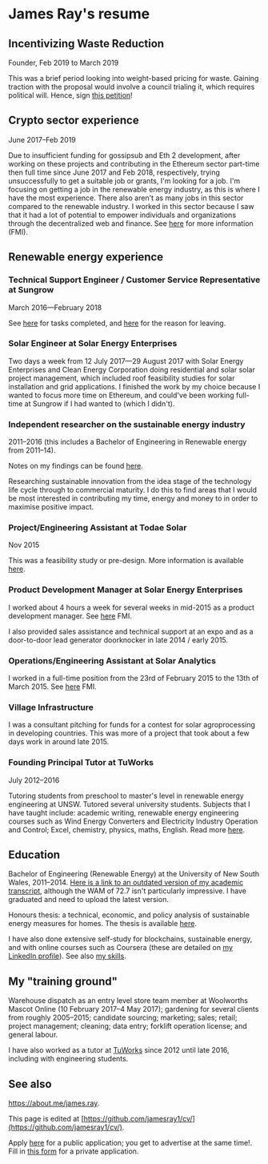 # James Ray's resume

## Incentivizing Waste Reduction
Founder, Feb 2019 to March 2019

This was a brief period looking into weight-based pricing for waste. Gaining traction with the proposal would involve a council trialing it, which requires political will. Hence, sign [this petition](https://secure.avaaz.org/en/community_petitions/Local_councils_Incentivize_waste_reduction_by_weighing_general_waste_and_charging_for_the_weight/)!

## Crypto sector experience

June 2017–Feb 2019

Due to insufficient funding for gossipsub and Eth 2 development, after working on these projects and contributing in the Ethereum sector part-time then full time since June 2017 and Feb 2018, respectively, trying unsuccessfully to get a suitable job or grants, I'm looking for a job. I'm focusing on getting a job in the renewable energy industry, as this
is where I have the most experience. There also aren't as many jobs in this sector compared to the renewable industry. I worked in this sector because I saw that it had a lot of potential to empower individuals and organizations through the decentralized web and finance. See [here](crypto-industry-experience.md) for more information (FMI).

## Renewable energy experience

### Technical Support Engineer / Customer Service Representative at Sungrow

March 2016—February 2018

See <a href="https://github.com/jamesray1/work-log/blob/master/Sungrow-log.md" target="_blank" rel="noopener noreferrer">here</a>&nbsp;for tasks completed, and <a href="https://sustergy.wordpress.com/2018/01/17/finishing-position-at-sungrow/" target="_blank" rel="noopener noreferrer">here</a> for the reason for leaving.

### Solar Engineer at Solar Energy Enterprises

Two days a week from 12 July 2017—29 August 2017 with Solar Energy Enterprises and Clean Energy Corporation doing residential and solar solar project management, which included roof feasibility studies for solar installation and grid applications. I finished the work by my choice because I wanted to focus more time on Ethereum, and could've been working full-time at Sungrow if I had wanted to (which I didn't).

### Independent researcher on the sustainable energy industry

2011–2016 (this includes a Bachelor of Engineering in Renewable energy from 2011–14).

Notes on my findings can be found <a href="https://sustergy.co/sustainable-energy-innovation/" target="_blank" rel="noopener noreferrer">here</a>.

Researching sustainable innovation from the idea stage of the technology life cycle through to commercial maturity. I do this to find areas that I would be most interested in contributing my time, energy and money to in order to maximise positive impact.

### Project/Engineering Assistant at Todae Solar

Nov 2015

This was a feasibility study or pre-design. More information is available [here](project-assistant-todate-solar.md).

### Product Development Manager at Solar Energy Enterprises

I worked about 4 hours a week for several weeks in mid-2015 as a product development manager. See [here](product-development-manager-SEE.md) FMI.

I also provided sales assistance and technical support at an expo and as a door-to-door lead generator doorknocker in late 2014 / early 2015.

### Operations/Engineering Assistant at Solar Analytics

I worked in a full-time position from the 23rd of February 2015 to the 13th of March 2015. See [here](operations-assistant-solar-analytics) FMI.

### Village Infrastructure

I was a consultant pitching for funds for a contest for solar agroprocessing in developing countries. This was more of a project that took about a few days work in around late 2015.

### Founding Principal Tutor at TuWorks

July 2012–2016

Tutoring students from preschool to master's level in renewable energy engineering at UNSW. Tutored several university students. Subjects that I have taught include: academic writing, renewable energy engineering courses such as Wind Energy Converters and Electricity Industry Operation and Control; Excel, chemistry, physics, maths, English. Read more <a href="https://tuworks.co/" target="_blank" rel="noopener noreferrer">here</a>.

## Education

Bachelor of Engineering (Renewable Energy) at the University of New South Wales, 2011–2014. <a href="https://www.slideshare.net/slideshow/embed_code/key/JMesqzjt4AcnW" target="_blank" rel="noopener noreferrer">Here is a link to an outdated version of my academic transcript</a>, although the WAM of 72.7 isn't particularly impressive. I have graduated and need to upload the latest version.

Honours thesis: a technical, economic, and policy analysis of sustainable energy measures for homes. The thesis is available <a href="https://1sustainablelife.wordpress.com/2014/10/28/energy-wise-homes/" target="_blank" rel="noopener noreferrer">here</a>.

I have also done extensive self-study for blockchains, sustainable energy, and with online courses such as Coursera (these are detailed on [my LinkedIn profile](https://www.linkedin.com/in/jameschristopherray/)). See also [my skills](skills.md).

## My "training ground"

Warehouse dispatch as an entry level store team member at Woolworths Mascot Online (10 February 2017–4 May 2017); gardening for several clients from roughly 2005–2015; candidate sourcing; marketing; sales; retail; project management; cleaning; data entry; forklift operation license; and general labour.

I have also worked as a tutor at <a href="https://tuworks.co">TuWorks</a> since 2012 until late 2016, including with engineering students.

## See also

<a href="https://about.me/james.ray" target="_blank" rel="noreferrer noopener" aria-label="https://about.me/james.ray (opens in a new tab)">https://about.me/james.ray</a>.

This page is edited at [https://github.com/jamesray1/cv/](https://github.com/jamesray1/cv/).

Apply <a href="https://github.com/jamesray1/hire-me/">here</a> for a public application; you get to advertise at the same time!. Fill in <a href="https://docs.google.com/forms/d/e/1FAIpQLSeZ4vGadZrl01nROy3VrL0C1sl9PgS_MMMlaTcDeaUR8Nm5RA/viewform?usp=pp_url" target="_blank" rel="noreferrer noopener">this form</a> for a private application.
